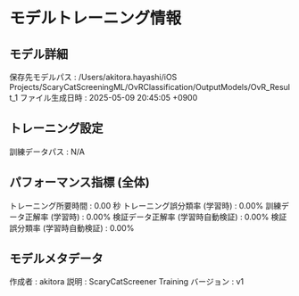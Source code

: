 # モデルトレーニング情報

## モデル詳細
保存先モデルパス   : /Users/akitora.hayashi/iOS Projects/ScaryCatScreeningML/OvRClassification/OutputModels/OvR_Result_1
ファイル生成日時   : 2025-05-09 20:45:05 +0900

## トレーニング設定
訓練データパス     : N/A

## パフォーマンス指標 (全体)
トレーニング所要時間              : 0.00 秒
トレーニング誤分類率 (学習時)     : 0.00%
訓練データ正解率 (学習時)         : 0.00%
検証データ正解率 (学習時自動検証) : 0.00%
検証誤分類率 (学習時自動検証)     : 0.00%

## モデルメタデータ
作成者            : akitora
説明              : ScaryCatScreener Training
バージョン        : v1